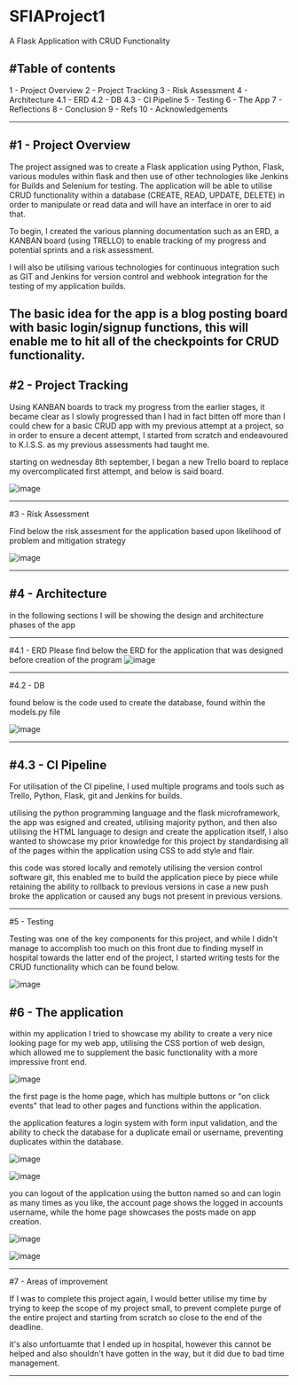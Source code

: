 # SFIAProject1

A Flask Application with CRUD Functionality

#Table of contents
---------------------

1 - Project Overview
2 - Project Tracking
3 - Risk Assessment
4 - Architecture
    4.1 - ERD
    4.2 - DB
    4.3 - CI Pipeline
5 - Testing
6 - The App
7 - Reflections
8 - Conclusion
9 - Refs
10 - Acknowledgements

----------------------

#1 - Project Overview
--------------------
The project assigned was to create a Flask application using Python, Flask, various modules within flask and then use of other technologies like Jenkins for Builds and Selenium for testing. The application will be able to utilise CRUD functionality within a database (CREATE, READ, UPDATE, DELETE) in order to manipulate or read data and will have an interface in orer to aid that.

To begin, I created the various planning documentation such as an ERD, a KANBAN board (using TRELLO) to enable tracking of my progress and potential sprints and a risk assessment.

I will also be utilising various technologies for continuous integration such as GIT and Jenkins for version control and webhook integration for the testing of my application builds.

The basic idea for the app is a blog posting board with basic login/signup functions, this will enable me to hit all of the checkpoints for CRUD functionality.
--------------------

#2 - Project Tracking
---------------------

Using KANBAN boards to track my progress from the earlier stages, it became clear as I slowly progressed than I had in fact bitten off more than I could chew for a basic CRUD app with my previous attempt at a project, so in order to ensure a decent attempt, I started from scratch and endeavoured to K.I.S.S. as my previous assessments had taught me. 

starting on wednesday 8th september, I began a new Trello board to replace my overcomplicated first attempt, and below is said board.

![image](https://user-images.githubusercontent.com/88770574/133234006-794bad80-9553-4cc0-bef1-5d91061c9493.png)


-------------------------

#3 - Risk Assessment

Find below the risk assesment for the application based upon likelihood of problem and mitigation strategy

![image](https://user-images.githubusercontent.com/88770574/133231430-6e122d3c-1444-4e25-849e-59bb45e46bb6.png)

---------------------------

#4 - Architecture
---------------------------

in the following sections I will be showing the design and architecture phases of the app

--------------------------
#4.1 - ERD
Please find below the ERD for the application that was designed before creation of the program
![image](https://user-images.githubusercontent.com/88770574/133232554-2acdbdb9-cfcf-4b5b-be0c-d238e594cb5a.png)

--------------------------------

#4.2 - DB

found below is the code used to create the database, found within the models.py file

![image](https://user-images.githubusercontent.com/88770574/133227717-053f2ecb-67c8-49fc-b25a-62b6b25a74d7.png)

-------------------------------

#4.3 - CI Pipeline
--------------------------------

For utilisation of the CI pipeline, I used multiple programs and tools such as Trello, Python, Flask, git and Jenkins for builds.

utilising the python programming language and the flask microframework, the app was esigned and created, utilising majority python, and then also utilising the HTML language to design and create the application itself, I also wanted to showcase my prior knowledge for this project by standardising all of the pages within the application using CSS to add style and flair.

this code was stored locally and remotely utilising the version control software git, this enabled me to build the application piece by piece while retaining the ability to rollback to previous versions in case a new push broke the application or caused any bugs not present in previous versions.





-----------------------------------------
#5 - Testing

Testing was one of the key components for this project, and while I didn't manage to accomplish too much on this front due to finding myself in hospital towards the latter end of the project, I started writing tests for the CRUD functionality which can be found below. 

![image](https://user-images.githubusercontent.com/88770574/133227809-b7af5324-fa9d-45a7-8439-feec3edf9669.png)



#6 - The application
------------------------------------

within my application I tried to showcase my ability to create a very nice looking page for my web app, utilising the CSS portion of web design, which allowed me to supplement the basic functionality with a more impressive front end.

![image](https://user-images.githubusercontent.com/88770574/133227876-fb2b15a4-2e5a-48f5-bc22-8bf84c0af5a0.png)


the first page is the home page, which has multiple buttons or "on click events" that lead to other pages and functions within the application.

the application features a login system with form input validation, and the ability to check the database for a duplicate email or username, preventing duplicates within the database.

![image](https://user-images.githubusercontent.com/88770574/133227966-00f66593-848b-4c8c-8cbc-cb06f3cfa036.png)

![image](https://user-images.githubusercontent.com/88770574/133228116-b4d88201-c19a-49aa-b146-b8cd116c8a44.png)

you can logout of the application using the button named so and can login as many times as you like, the account page shows the logged in accounts username, while the home page showcases the posts made on app creation.

![image](https://user-images.githubusercontent.com/88770574/133228292-3605fbfb-5d4e-49a1-a7bf-a0182a525bba.png)

![image](https://user-images.githubusercontent.com/88770574/133228392-eb2baf72-451d-4227-96cf-571e3a9c50c1.png)


----------------------------------------

#7 - Areas of improvement

If I was to complete this project again, I would better utilise my time by trying to keep the scope of my project small, to prevent complete purge of the entire project and starting from scratch so close to the end of the deadline. 

it's also unfortuamte that I ended up in hospital, however this cannot be helped and also shouldn't have gotten in the way, but it did due to bad time management.

------------------------------------------
